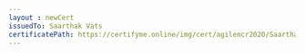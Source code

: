 ```yaml
--- 
layout : newCert 
issuedTo: Saarthak Vats 
certificatePath: https://certifyme.online/img/cert/agilencr2020/SaarthakVats_272b1.png
--- 
```

